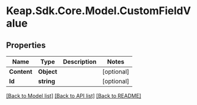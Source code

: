# Keap.Sdk.Core.Model.CustomFieldValue

## Properties

Name | Type | Description | Notes
------------ | ------------- | ------------- | -------------
**Content** | **Object** |  | [optional] 
**Id** | **string** |  | [optional] 

[[Back to Model list]](../README.md#documentation-for-models) [[Back to API list]](../README.md#documentation-for-api-endpoints) [[Back to README]](../README.md)

